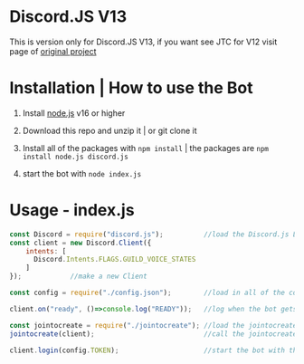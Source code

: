 # Discord.JS V13

This is version only for Discord.JS V13, if you want see JTC for V12 visit page of [original project](https://github.com/Tomato6966/Discord-Join-to-Create)

# Installation | How to use the Bot

1. Install [node.js](https://nodejs.org/) v16 or higher

2. Download this repo and unzip it | or git clone it

3. Install all of the packages with `npm install` | the packages are `npm install node.js discord.js`

4. start the bot with `node index.js`

# Usage - index.js

```js
const Discord = require("discord.js");          //load the Discord.js Library
const client = new Discord.Client({
    intents: [
      Discord.Intents.FLAGS.GUILD_VOICE_STATES
    ]
});            //make a new Client

const config = require("./config.json");        //load in all of the config files

client.on("ready", ()=>console.log("READY"));   //log when the bot gets ready

const jointocreate = require("./jointocreate"); //load the jointocreate.js file
jointocreate(client);                           //call the jointocreate file

client.login(config.TOKEN);                     //start the bot with the bot token
```
